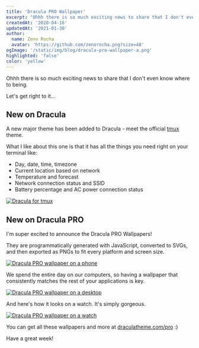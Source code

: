 ```yaml
---
title: 'Dracula PRO Wallpaper'
excerpt: "Ohhh there is so much exciting news to share that I don't even know where to being. Let's get right to it..."
createdAt: '2020-04-16'
updatedAt: '2021-01-30'
author:
  name: Zeno Rocha
  avatar: 'https://github.com/zenorocha.png?size=48'
ogImage: '/static/img/blog/dracula-pro-wallpaper-a.png'
highlighted: 'false'
color: 'yellow'
---
```


Ohhh there is so much exciting news to share that I don't even know where to being.

Let's get right to it...

## New on Dracula

A new major theme has been added to Dracula - meet the official [tmux](/tmux) theme.

What I like about this one is that it has all the things you need right on your terminal like:

- Day, date, time, timezone
- Current location based on network
- Temperature and forecast
- Network connection status and SSID
- Battery percentage and AC power connection status

[![Dracula for tmux](/static/img/blog/dracula-pro-wallpaper-a.png)](/tmux)

## New on Dracula PRO

I'm super excited to announce the Dracula PRO Wallpapers!

They are programmatically generated with JavaScript, converted to SVGs, and then exported as PNGs to fit every platform and screen size.

[![Dracula PRO wallpaper on a phone](/static/img/blog/dracula-pro-wallpaper-b.gif)](/pro)

We spend the entire day on our computers, so having a wallpaper that consistently matches the rest of your applications is key.

[![Dracula PRO wallpaper on a desktop](/static/img/blog/dracula-pro-wallpaper-c.gif)](/pro)

And here's how it looks on a watch. It's simply gorgeous.

[![Dracula PRO wallpaper on a watch](/static/img/blog/dracula-pro-wallpaper-d.gif)](/pro)

You can get all these wallpapers and more at [draculatheme.com/pro](/pro) :)

Have a great week!
